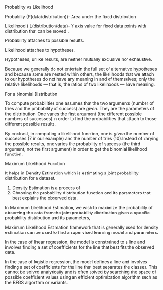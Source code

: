 Probablity vs Likelihood



Probabiliy  (P(data/distribution))- Area under the fixed distribution

Likelihood ( L(distribution/data)- Y axis value for fixed data points with distribution that can be moved .

Probability attaches to possible results.

Likelihood attaches to hypotheses.

Hypotheses, unlike results, are neither mutually exclusive nor exhaustive.

Because we generally do not entertain the full set of alternative hypotheses and because some are nested within others, the likelihoods that we attach to our hypotheses do not have any meaning in and of themselves; only the relative likelihoods — that is, the ratios of two likelihoods — have meaning.



For a binomial Distribution 

To compute probabilities one assumes that the  two arguments (number of tries and the probability of success) are *given*. They are the parameters of the distribution. One varies the first argument (the different possible numbers of successes) in order to find the probabilities that attach to those different possible results.

By contrast, in computing a likelihood function, one is *given* the number of successes (7 in our example) and the number of tries (10).Instead of varying the possible results, one varies the probability of success (the third argument, not the first argument) in order to get the binomial likelihood function.



Maximum Likelihood Function

It helps in Density Estimation which is estimating a joint probability distribution for a dataset.

1.  Density Estimation is a process of
   1. Choosing the probability distribution function and its parameters that best explains the observed data.

In Maximum Likelihood Estimation, we wish to maximize the probability of observing the data from the joint probability distribution given a specific probability distribution and its parameters,

Maximum Likelihood Estimation framework that is generally used for density estimation can be used to find a supervised learning model and parameters.

In the case of linear regression, the model is constrained to a line and involves finding a set
of coefficients for the line that best fits the observed data.

In the case of logistic regression, the model defines a line and involves finding a set of coefficients for the line that best separates the classes. This cannot be solved analytically and is often solved by searching the space of possible coefficient values using an efficient optimization algorithm such as the BFGS algorithm or variants.